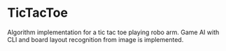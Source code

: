 # TicTacToe
 Algorithm implementation for a tic tac toe playing robo arm. Game AI with CLI and board layout recognition from image is implemented.

